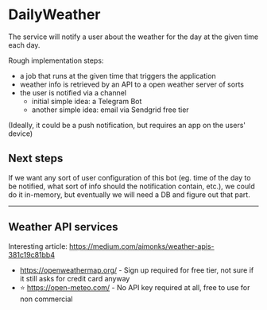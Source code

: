 # DailyWeather
The service will notify a user about the weather for the day at the given time each day.

Rough implementation steps:
- a job that runs at the given time that triggers the application
- weather info is retrieved by an API to a open weather server of sorts
- the user is notified via a channel 
    - initial simple idea: a Telegram Bot
    - another simple idea: email via Sendgrid free tier

(Ideally, it could be a push notification, but requires an app on the users' device)

## Next steps
If we want any sort of user configuration of this bot (eg. time of the day to be notified, what sort of info should the notification contain, etc.), we could do it in-memory, but eventually we will need a DB and figure out that part.

---

## Weather API services
Interesting article: https://medium.com/aimonks/weather-apis-381c19c81bb4
- https://openweathermap.org/ - Sign up required for free tier, not sure if it still asks for credit card anyway
- ⭐️ https://open-meteo.com/ - No API key required at all, free to use for non commercial

